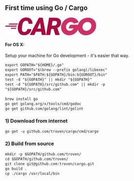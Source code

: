 ## First time using Go / Cargo

<img src="docs/cargo.png" width="300px" />

#### For OS X:

Setup your machine for Go development - it's easier that way.

```
export GOPATH="${HOME}/.go"
export GOROOT="$(brew --prefix golang)/libexec"
export PATH="$PATH:${GOPATH}/bin:${GOROOT}/bin"
test -d "${GOPATH}" || mkdir "${GOPATH}"
test -d "${GOPATH}/src/github.com" || mkdir -p "${GOPATH}/src/github.com"

brew install go
go get golang.org/x/tools/cmd/godoc
go get github.com/golang/lint/golint
```

### 1) Download from internet

```
go get -u github.com/troven/cargo/cmd/cargo
```

### 2) Build from source

```
mkdir -p $GOPATH/github.com/troven/
cd $GOPATH/github.com/troven/
git clone git@github.com:troven/cargo.git
go build .
cp ./cargo /usr/local/bin
```




